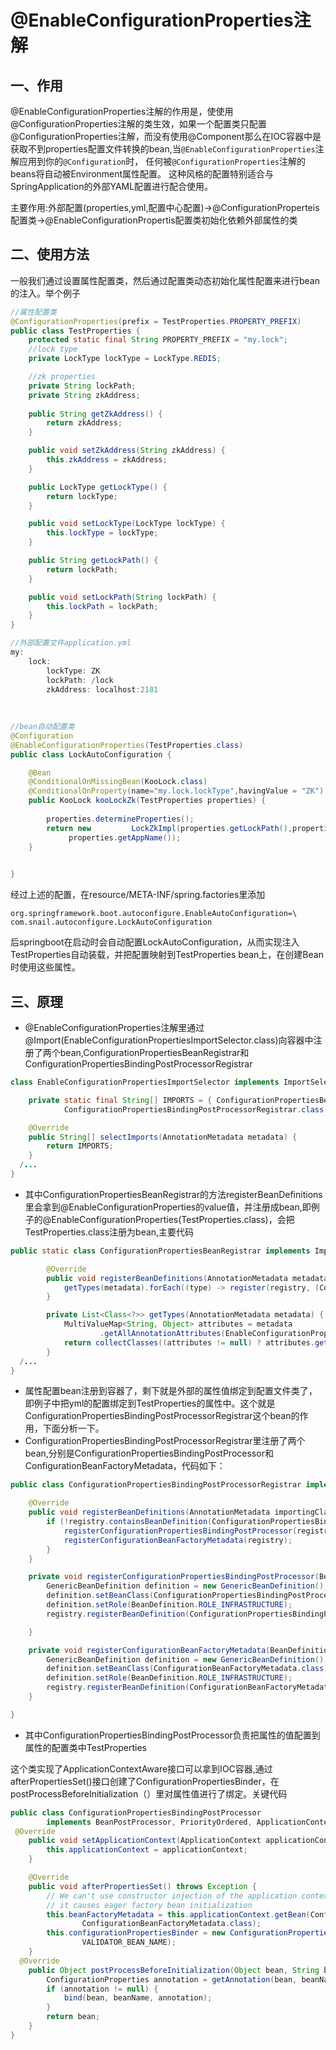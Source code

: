 # @EnableConfigurationProperties注解

## 一、作用

@EnableConfigurationProperties注解的作用是，使使用@ConfigurationProperties注解的类生效，如果一个配置类只配置@ConfigurationProperties注解，而没有使用@Component那么在IOC容器中是获取不到properties配置文件转换的bean,当`@EnableConfigurationProperties`注解应用到你的`@Configuration`时， 任何被`@ConfigurationProperties`注解的beans将自动被Environment属性配置。 这种风格的配置特别适合与SpringApplication的外部YAML配置进行配合使用。

主要作用:外部配置(properties,yml,配置中心配置)->@ConfigurationProperteis配置类->@EnableConfigurationPropertis配置类初始化依赖外部属性的类

## 二、使用方法

一般我们通过设置属性配置类，然后通过配置类动态初始化属性配置来进行bean的注入。举个例子

```java
//属性配置类
@ConfigurationProperties(prefix = TestProperties.PROPERTY_PREFIX)
public class TestProperties {
    protected static final String PROPERTY_PREFIX = "my.lock";
    //lock type
    private LockType lockType = LockType.REDIS;

    //zk properties
    private String lockPath;
    private String zkAddress;
  
    public String getZkAddress() {
        return zkAddress;
    }

    public void setZkAddress(String zkAddress) {
        this.zkAddress = zkAddress;
    }

    public LockType getLockType() {
        return lockType;
    }

    public void setLockType(LockType lockType) {
        this.lockType = lockType;
    }

    public String getLockPath() {
        return lockPath;
    }

    public void setLockPath(String lockPath) {
        this.lockPath = lockPath;
    }
}

//外部配置文件application.yml
my:
    lock:
        lockType: ZK
        lockPath: /lock
        zkAddress: localhost:2181
          
         
          
//bean自动配置类
@Configuration
@EnableConfigurationProperties(TestProperties.class)
public class LockAutoConfiguration {

    @Bean
    @ConditionalOnMissingBean(KooLock.class)
    @ConditionalOnProperty(name="my.lock.lockType",havingValue = "ZK")
    public KooLock kooLockZk(TestProperties properties) {
  
        properties.determineProperties();
        return new  	   LockZkImpl(properties.getLockPath(),properties.getZkAddress(),properties.getMaxWaitMillis(),
             properties.getAppName());
    }

   
}      
```

经过上述的配置，在resource/META-INF/spring.factories里添加

```
org.springframework.boot.autoconfigure.EnableAutoConfiguration=\
com.snail.autoconfigure.LockAutoConfiguration
```

后springboot在启动时会自动配置LockAutoConfiguration，从而实现注入TestProperties自动装载，并把配置映射到TestProperties bean上，在创建Bean时使用这些属性。

## 三、原理

* @EnableConfigurationProperties注解里通过@Import(EnableConfigurationPropertiesImportSelector.class)向容器中注册了两个bean,ConfigurationPropertiesBeanRegistrar和ConfigurationPropertiesBindingPostProcessorRegistrar

```java
class EnableConfigurationPropertiesImportSelector implements ImportSelector {

	private static final String[] IMPORTS = { ConfigurationPropertiesBeanRegistrar.class.getName(),
			ConfigurationPropertiesBindingPostProcessorRegistrar.class.getName() };

	@Override
	public String[] selectImports(AnnotationMetadata metadata) {
		return IMPORTS;
	}
  /...
}
```



* 其中ConfigurationPropertiesBeanRegistrar的方法registerBeanDefinitions里会拿到@EnableConfigurationProperties的value值，并注册成bean,即例子的@EnableConfigurationProperties(TestProperties.class)，会把TestProperties.class注册为bean,主要代码

```java
public static class ConfigurationPropertiesBeanRegistrar implements ImportBeanDefinitionRegistrar {

		@Override
		public void registerBeanDefinitions(AnnotationMetadata metadata, BeanDefinitionRegistry registry) {
			getTypes(metadata).forEach((type) -> register(registry, (ConfigurableListableBeanFactory) registry, type));
		}

		private List<Class<?>> getTypes(AnnotationMetadata metadata) {
			MultiValueMap<String, Object> attributes = metadata
					.getAllAnnotationAttributes(EnableConfigurationProperties.class.getName(), false);
			return collectClasses((attributes != null) ? attributes.get("value") : Collections.emptyList());
		}
  /...
}
```

* 属性配置bean注册到容器了，剩下就是外部的属性值绑定到配置文件类了，即例子中把yml的配置绑定到TestProperties的属性中。这个就是ConfigurationPropertiesBindingPostProcessorRegistrar这个bean的作用，下面分析一下。
* ConfigurationPropertiesBindingPostProcessorRegistrar里注册了两个bean,分别是ConfigurationPropertiesBindingPostProcessor和ConfigurationBeanFactoryMetadata，代码如下：

```java
public class ConfigurationPropertiesBindingPostProcessorRegistrar implements ImportBeanDefinitionRegistrar {

	@Override
	public void registerBeanDefinitions(AnnotationMetadata importingClassMetadata, BeanDefinitionRegistry registry) {
		if (!registry.containsBeanDefinition(ConfigurationPropertiesBindingPostProcessor.BEAN_NAME)) {
			registerConfigurationPropertiesBindingPostProcessor(registry);
			registerConfigurationBeanFactoryMetadata(registry);
		}
	}

	private void registerConfigurationPropertiesBindingPostProcessor(BeanDefinitionRegistry registry) {
		GenericBeanDefinition definition = new GenericBeanDefinition();
		definition.setBeanClass(ConfigurationPropertiesBindingPostProcessor.class);
		definition.setRole(BeanDefinition.ROLE_INFRASTRUCTURE);
		registry.registerBeanDefinition(ConfigurationPropertiesBindingPostProcessor.BEAN_NAME, definition);

	}

	private void registerConfigurationBeanFactoryMetadata(BeanDefinitionRegistry registry) {
		GenericBeanDefinition definition = new GenericBeanDefinition();
		definition.setBeanClass(ConfigurationBeanFactoryMetadata.class);
		definition.setRole(BeanDefinition.ROLE_INFRASTRUCTURE);
		registry.registerBeanDefinition(ConfigurationBeanFactoryMetadata.BEAN_NAME, definition);
	}

}
```



* 其中ConfigurationPropertiesBindingPostProcessor负责把属性的值配置到属性的配置类中TestProperties

这个类实现了ApplicationContextAware接口可以拿到IOC容器,通过afterPropertiesSet()接口创建了ConfigurationPropertiesBinder，在postProcessBeforeInitialization（）里对属性值进行了绑定。关键代码

```java
public class ConfigurationPropertiesBindingPostProcessor
		implements BeanPostProcessor, PriorityOrdered, ApplicationContextAware, InitializingBean {
 @Override
	public void setApplicationContext(ApplicationContext applicationContext) throws BeansException {
		this.applicationContext = applicationContext;
	}

	@Override
	public void afterPropertiesSet() throws Exception {
		// We can't use constructor injection of the application context because
		// it causes eager factory bean initialization
		this.beanFactoryMetadata = this.applicationContext.getBean(ConfigurationBeanFactoryMetadata.BEAN_NAME,
				ConfigurationBeanFactoryMetadata.class);
		this.configurationPropertiesBinder = new ConfigurationPropertiesBinder(this.applicationContext,
				VALIDATOR_BEAN_NAME);
	}
  @Override
	public Object postProcessBeforeInitialization(Object bean, String beanName) throws BeansException {
		ConfigurationProperties annotation = getAnnotation(bean, beanName, ConfigurationProperties.class);
		if (annotation != null) {
			bind(bean, beanName, annotation);
		}
		return bean;
	}
}
```

